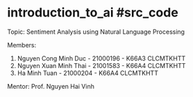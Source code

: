 # introduction_to_ai #src_code
Topic: Sentiment Analysis using Natural Language Processing

Members: 

1. Nguyen Cong Minh Duc - 21000196 - K66A3 CLCMTKHTT
2. Nguyen Xuan Minh Thai - 21001583 - K66A4 CLCMTKHTT
3. Ha Minh Tuan - 21000204 - K66A4 CLCMTKHTT

Mentor: Prof. Nguyen Hai Vinh 
